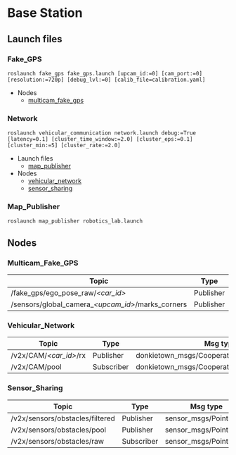 # Base Station
## Launch files
### Fake_GPS
```
roslaunch fake_gps fake_gps.launch [upcam_id:=0] [cam_port:=0] [resolution:=720p] [debug_lvl:=0] [calib_file=calibration.yaml]
```

- Nodes
	- [multicam_fake_gps](#Multicam_Fake_GPS)

### Network
```
roslaunch vehicular_communication network.launch debug:=True [latency=0.1] [cluster_time_window:=2.0] [cluster_eps:=0.1] [cluster_min:=5] [cluster_rate:=2.0]
```
- Launch files
	- [map_publisher](#Map_Publisher)
- Nodes
	- [vehicular_network](#Vehicular_Network)
	- [sensor_sharing](#Sensor_Sharing)

### Map_Publisher
```
roslaunch map_publisher robotics_lab.launch
```

## Nodes
### Multicam_Fake_GPS

|Topic	|	Type|Msg type|
| ---	|	---	|	---	|
|/fake_gps/ego_pose_raw/*<car_id>*|Publisher|geometry_msgs/PoseWithCovarinceStamped|
|/sensors/global_camera_*<upcam_id>*/marks_corners|Publisher|donkietown_msgs/MarkerEdgeArray|

### Vehicular_Network

|Topic	|	Type|Msg type|
| ---	|	---	|	---	|
|/v2x/CAM/*<car_id>*/rx|Publisher|donkietown_msgs/CooperativeAwarenessMessage|
|/v2x/CAM/pool|Subscriber|donkietown_msgs/CooperativeAwarenessMessage|

### Sensor_Sharing
|Topic	|	Type|Msg type|
| ---	|	---	|	---	|
|/v2x/sensors/obstacles/filtered|Publisher|sensor_msgs/PointCloud|
|/v2x/sensors/obstacles/pool|Publisher|sensor_msgs/PointCloud|
|/v2x/sensors/obstacles/raw|Subscriber|sensor_msgs/PointCloud|